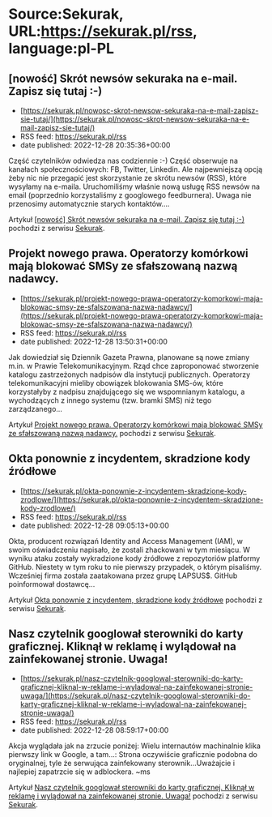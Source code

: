 # Source:Sekurak, URL:https://sekurak.pl/rss, language:pl-PL

## [nowość] Skrót newsów sekuraka na e-mail. Zapisz się tutaj :-)
 - [https://sekurak.pl/nowosc-skrot-newsow-sekuraka-na-e-mail-zapisz-sie-tutaj/](https://sekurak.pl/nowosc-skrot-newsow-sekuraka-na-e-mail-zapisz-sie-tutaj/)
 - RSS feed: https://sekurak.pl/rss
 - date published: 2022-12-28 20:35:36+00:00

<p>Część czytelników odwiedza nas codziennie :-) Część obserwuje na kanałach społecznościowych: FB, Twitter, Linkedin. Ale najpewniejszą opcją żeby nic nie przegapić jest skorzystanie ze skrótu newsów (RSS), które wysyłamy na e-maila. Uruchomiliśmy właśnie nową usługę RSS newsów na email (poprzednio korzystaliśmy z googlowego feedburnera). Uwaga nie przenosimy automatycznie starych kontaktów....</p>
<p>Artykuł <a href="https://sekurak.pl/nowosc-skrot-newsow-sekuraka-na-e-mail-zapisz-sie-tutaj/" rel="nofollow">[nowość] Skrót newsów sekuraka na e-mail. Zapisz się tutaj :-)</a> pochodzi z serwisu <a href="https://sekurak.pl" rel="nofollow">Sekurak</a>.</p>

## Projekt nowego prawa. Operatorzy komórkowi mają blokować SMSy ze sfałszowaną nazwą nadawcy.
 - [https://sekurak.pl/projekt-nowego-prawa-operatorzy-komorkowi-maja-blokowac-smsy-ze-sfalszowana-nazwa-nadawcy/](https://sekurak.pl/projekt-nowego-prawa-operatorzy-komorkowi-maja-blokowac-smsy-ze-sfalszowana-nazwa-nadawcy/)
 - RSS feed: https://sekurak.pl/rss
 - date published: 2022-12-28 13:50:31+00:00

<p>Jak dowiedział się Dziennik Gazeta Prawna, planowane są nowe zmiany m.in. w Prawie Telekomunikacyjnym. Rząd chce zaproponować stworzenie katalogu zastrzeżonych nadpisów dla instytucji publicznych. Operatorzy telekomunikacyjni mieliby obowiązek blokowania SMS-ów, które korzystałyby z nadpisu znajdującego się we wspomnianym katalogu, a wychodzących z innego systemu (tzw. bramki SMS) niż tego zarządzanego...</p>
<p>Artykuł <a href="https://sekurak.pl/projekt-nowego-prawa-operatorzy-komorkowi-maja-blokowac-smsy-ze-sfalszowana-nazwa-nadawcy/" rel="nofollow">Projekt nowego prawa. Operatorzy komórkowi mają blokować SMSy ze sfałszowaną nazwą nadawcy.</a> pochodzi z serwisu <a href="https://sekurak.pl" rel="nofollow">Sekurak</a>.</p>

## Okta ponownie z incydentem, skradzione kody źródłowe
 - [https://sekurak.pl/okta-ponownie-z-incydentem-skradzione-kody-zrodlowe/](https://sekurak.pl/okta-ponownie-z-incydentem-skradzione-kody-zrodlowe/)
 - RSS feed: https://sekurak.pl/rss
 - date published: 2022-12-28 09:05:13+00:00

<p>Okta, producent rozwiązań Identity and Access Management (IAM), w swoim oświadczeniu napisało, że zostali zhackowani w tym miesiącu. W wyniku ataku zostały wykradzione kody źródłowe z repozytoriów platformy GitHub. Niestety w tym roku to nie pierwszy przypadek, o którym pisaliśmy. Wcześniej firma została zaatakowana przez grupę LAPSUS$. GitHub poinformował dostawcę...</p>
<p>Artykuł <a href="https://sekurak.pl/okta-ponownie-z-incydentem-skradzione-kody-zrodlowe/" rel="nofollow">Okta ponownie z incydentem, skradzione kody źródłowe</a> pochodzi z serwisu <a href="https://sekurak.pl" rel="nofollow">Sekurak</a>.</p>

## Nasz czytelnik googlował sterowniki do karty graficznej. Kliknął w reklamę i wylądował na zainfekowanej stronie. Uwaga!
 - [https://sekurak.pl/nasz-czytelnik-googlowal-sterowniki-do-karty-graficznej-kliknal-w-reklame-i-wyladowal-na-zainfekowanej-stronie-uwaga/](https://sekurak.pl/nasz-czytelnik-googlowal-sterowniki-do-karty-graficznej-kliknal-w-reklame-i-wyladowal-na-zainfekowanej-stronie-uwaga/)
 - RSS feed: https://sekurak.pl/rss
 - date published: 2022-12-28 08:59:17+00:00

<p>Akcja wyglądała jak na zrzucie poniżej: Wielu internautów machinalnie klika pierwszy link w Google, a tam&#8230;: Strona oczywiście graficznie podobna do oryginalnej, tyle że serwująca zainfekowany sterownik&#8230;Uważajcie i najlepiej zapatrzcie się w adblockera. ~ms</p>
<p>Artykuł <a href="https://sekurak.pl/nasz-czytelnik-googlowal-sterowniki-do-karty-graficznej-kliknal-w-reklame-i-wyladowal-na-zainfekowanej-stronie-uwaga/" rel="nofollow">Nasz czytelnik googlował sterowniki do karty graficznej. Kliknął w reklamę i wylądował na zainfekowanej stronie. Uwaga!</a> pochodzi z serwisu <a href="https://sekurak.pl" rel="nofollow">Sekurak</a>.</p>

